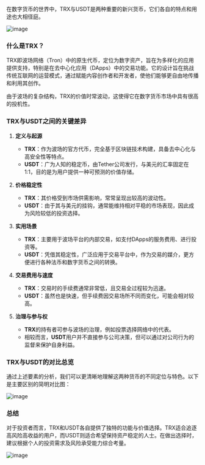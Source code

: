 

在数字货币的世界中，TRX与USDT是两种重要的新兴货币，它们各自的特点和用途也大相径庭。

![image](article_images/2025-04-06/article_2025-04-06_135922_trxtrxusdt_img1.jpg)

### 什么是TRX？

TRX即波场网络（Tron）中的原生代币，定位为数字资产，旨在为多样化的应用提供支持，特别是在去中心化应用（DApps）中的交易功能。它的设计旨在挑战传统互联网的运营模式，通过赋能内容创作者和开发者，使他们能够更自由地传播和利用其创作。

由于波场的复杂结构，TRX的价值时常波动，这使得它在数字货币市场中具有很高的投机性。

### TRX与USDT之间的关键差异

1. **定义与起源**
   - **TRX**：作为波场的官方代币，完全基于区块链技术构建，具备去中心化与高安全性等特点。
   - **USDT**：广为人知的稳定币，由Tether公司发行，与美元的汇率固定在1:1，目的是为用户提供一种可预测的价值存储。

2. **价格稳定性**
   - **TRX**：其价格受到市场供需影响，常常呈现出较高的波动性。
   - **USDT**：由于其与美元的挂钩，通常能维持相对平稳的市场表现，因此成为风险较低的投资选择。

3. **实用场景**
   - **TRX**：主要用于波场平台的内部交易，如支付DApps的服务费用、进行投资等。
   - **USDT**：凭借其稳定性，广泛应用于交易平台中，作为交易的媒介，更方便进行各种法币和数字货币之间的转换。

4. **交易费用与速度**
   - **TRX**：交易时的手续费通常非常低，且交易全过程较为迅速。
   - **USDT**：虽然也是快速，但手续费因交易场所不同而变化，可能会相对较高。

5. **治理与参与权**
   - **TRX**的持有者可参与波场的治理，例如投票选择网络中的代表。
   - 相较而言，**USDT**用户并不直接参与公司决策，但可以通过对公司行为的监督来保护自身利益。

### TRX与USDT的对比总览

通过上述要素的分析，我们可以更清晰地理解这两种货币的不同定位与特色。以下是主要区别的简明对比图：

![image](article_images/2025-04-06/article_2025-04-06_135922_trxtrxusdt_img2.jpg)

### 总结
对于投资者而言，TRX和USDT各自提供了独特的功能与价值选择。TRX适合追逐高风险高收益的用户，而USDT则适合希望保持资产稳定的人士。在做出选择时，建议根据个人的投资需求及风险承受能力综合考量。

![image](article_images/2025-04-06/article_2025-04-06_135923_trxtrxusdt_img3.jpg)
